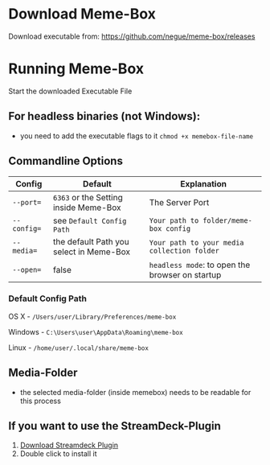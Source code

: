 # Download Meme-Box

Download executable from: https://github.com/negue/meme-box/releases

# Running Meme-Box

Start the downloaded Executable File

## For headless binaries (not Windows):
- you need to add the executable flags to it `chmod +x memebox-file-name`

## Commandline Options

|Config|Default|Explanation|
|--|--|--|
|`--port=`|`6363` or the Setting inside Meme-Box|The Server Port|
|`--config=`| see `Default Config Path` |`Your path to folder/meme-box config`|
|`--media=`|the default Path you select in Meme-Box|`Your path to your media collection folder`|
|`--open=`|false|`headless mode`: to open the browser on startup |

### Default Config Path

 OS X - `/Users/user/Library/Preferences/meme-box`
  
  Windows - `C:\Users\user\AppData\Roaming\meme-box`
  
  Linux - `/home/user/.local/share/meme-box`

## Media-Folder
- the selected media-folder (inside memebox) needs to be readable for this process

## If you want to use the StreamDeck-Plugin
1. [Download Streamdeck Plugin](../memebox-streamdeck/Release/com.memebox.memebox-streamdeck.streamDeckPlugin)
2. Double click to install it

